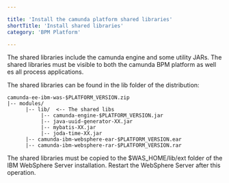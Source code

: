 ```yaml
---

title: 'Install the camunda platform shared libraries'
shortTitle: 'Install shared libraries'
category: 'BPM Platform'

---
```


The shared libraries include the camunda engine and some utility JARs. The shared libraries must be visible to both the camunda BPM platform as well es all process applications.

The shared libraries can be found in the lib folder of the distribution:
```
camunda-ee-ibm-was-$PLATFORM_VERSION.zip
|-- modules/
      |-- lib/  <-- The shared libs
           |-- camunda-engine-$PLATFORM_VERSION.jar
           |-- java-uuid-generator-XX.jar
           |-- mybatis-XX.jar
           |-- joda-time-XX.jar
      |-- camunda-ibm-websphere-ear-$PLATFORM_VERSION.ear
      |-- camunda-ibm-websphere-rar-$PLATFORM_VERSION.rar

```
The shared libraries must be copied to the $WAS_HOME/lib/ext folder of the IBM WebSphere Server installation.
Restart the WebSphere Server after this operation.